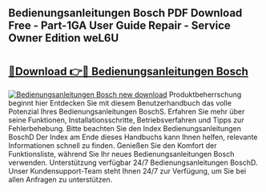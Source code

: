 ## Bedienungsanleitungen Bosch PDF Download Free - Part-1GA User Guide Repair - Service Owner Edition weL6U

# <h2><a href="http://df1rkgr.blite.top/?on=Bedienungsanleitungen+Bosch">🔗Download 👉🔴 Bedienungsanleitungen Bosch</a></h2>

[![Bedienungsanleitungen Bosch new download](https://i.imgur.com/lujVjoI.png)](http://df1rkgr.blite.top/?on=Bedienungsanleitungen+Bosch)
Produktbeherrschung beginnt hier Entdecken Sie mit diesem Benutzerhandbuch das volle Potenzial Ihres Bedienungsanleitungen BoschS. Erfahren Sie mehr über seine Funktionen, Installationsschritte, Betriebsverfahren und Tipps zur Fehlerbehebung. Bitte beachten Sie den Index Bedienungsanleitungen BoschD Der Index am Ende dieses Handbuchs kann Ihnen helfen, relevante Informationen schnell zu finden. Genießen Sie den Komfort der Funktionsliste, während Sie Ihr neues Bedienungsanleitungen Bosch verwenden. Unterstützung verfügbar 24/7 Bedienungsanleitungen BoschD. Unser Kundensupport-Team steht Ihnen 24/7 zur Verfügung, um Sie bei allen Anfragen zu unterstützen.
